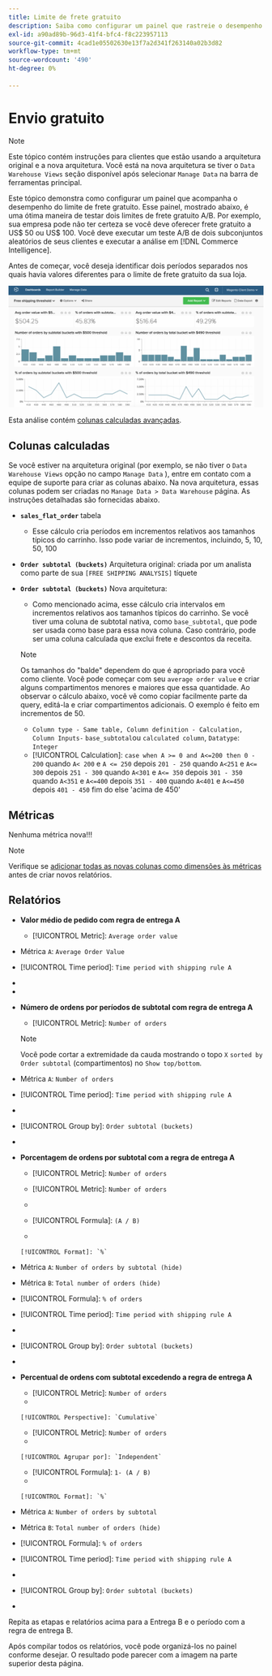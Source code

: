 ```yaml
---
title: Limite de frete gratuito
description: Saiba como configurar um painel que rastreie o desempenho do seu limite de frete gratuito.
exl-id: a90ad89b-96d3-41f4-bfc4-f8c223957113
source-git-commit: 4cad1e05502630e13f7a2d341f263140a02b3d82
workflow-type: tm+mt
source-wordcount: '490'
ht-degree: 0%

---
```


# Envio gratuito

>[!NOTE]
>
>Este tópico contém instruções para clientes que estão usando a arquitetura original e a nova arquitetura. Você está na nova arquitetura se tiver o `Data Warehouse Views` seção disponível após selecionar `Manage Data` na barra de ferramentas principal.

Este tópico demonstra como configurar um painel que acompanha o desempenho do limite de frete gratuito. Esse painel, mostrado abaixo, é uma ótima maneira de testar dois limites de frete gratuito A/B. Por exemplo, sua empresa pode não ter certeza se você deve oferecer frete gratuito a US$ 50 ou US$ 100. Você deve executar um teste A/B de dois subconjuntos aleatórios de seus clientes e executar a análise em [!DNL Commerce Intelligence].

Antes de começar, você deseja identificar dois períodos separados nos quais havia valores diferentes para o limite de frete gratuito da sua loja.

![](../../assets/free_shipping_threshold.png)

Esta análise contém [colunas calculadas avançadas](../data-warehouse-mgr/adv-calc-columns.md).

## Colunas calculadas

Se você estiver na arquitetura original (por exemplo, se não tiver o `Data Warehouse Views` opção no campo `Manage Data` ), entre em contato com a equipe de suporte para criar as colunas abaixo. Na nova arquitetura, essas colunas podem ser criadas no `Manage Data > Data Warehouse` página. As instruções detalhadas são fornecidas abaixo.

* **`sales_flat_order`** tabela
   * Esse cálculo cria períodos em incrementos relativos aos tamanhos típicos do carrinho. Isso pode variar de incrementos, incluindo, 5, 10, 50, 100

* **`Order subtotal (buckets)`** Arquitetura original: criada por um analista como parte de sua `[FREE SHIPPING ANALYSIS]` tíquete
* **`Order subtotal (buckets)`** Nova arquitetura:
   * Como mencionado acima, esse cálculo cria intervalos em incrementos relativos aos tamanhos típicos do carrinho. Se você tiver uma coluna de subtotal nativa, como `base_subtotal`, que pode ser usada como base para essa nova coluna. Caso contrário, pode ser uma coluna calculada que exclui frete e descontos da receita.
   >[!NOTE]
   >
   >Os tamanhos do &quot;balde&quot; dependem do que é apropriado para você como cliente. Você pode começar com seu `average order value` e criar alguns compartimentos menores e maiores que essa quantidade. Ao observar o cálculo abaixo, você vê como copiar facilmente parte da query, editá-la e criar compartimentos adicionais. O exemplo é feito em incrementos de 50.

   * `Column type - Same table, Column definition - Calculation, Column Inputs-` `base_subtotal`ou `calculated column`, `Datatype`: `Integer`
   * [!UICONTROL Calculation]: `case when A >= 0 and A<=200 then 0 - 200`
quando `A< 200` e `A <= 250` depois `201 - 250`
quando `A<251` e `A<= 300` depois `251 - 300`
quando `A<301` e `A<= 350` depois `301 - 350`
quando `A<351` e `A<=400` depois `351 - 400`
quando `A<401` e `A<=450` depois `401 - 450`
fim do else &#39;acima de 450&#39;



## Métricas

Nenhuma métrica nova!!!

>[!NOTE]
>
>Verifique se [adicionar todas as novas colunas como dimensões às métricas](../data-warehouse-mgr/manage-data-dimensions-metrics.md) antes de criar novos relatórios.

## Relatórios

* **Valor médio de pedido com regra de entrega A**
   * [!UICONTROL Metric]: `Average order value`

* Métrica `A`: `Average Order Value`
* [!UICONTROL Time period]: `Time period with shipping rule A`
* 
   [!UICONTROL Interval]: `None`
* 

   [!UICONTROL Chart Type]: `Scalar`

* **Número de ordens por períodos de subtotal com regra de entrega A**
   * [!UICONTROL Metric]: `Number of orders`

   >[!NOTE]
   >
   >Você pode cortar a extremidade da cauda mostrando o topo `X` `sorted by` `Order subtotal` (compartimentos) no `Show top/bottom`.

* Métrica `A`: `Number of orders`
* [!UICONTROL Time period]: `Time period with shipping rule A`
* 
   [!UICONTROL Interval]: `None`
* [!UICONTROL Group by]: `Order subtotal (buckets)`
* 

   [!UICONTROL Chart Type]: `Column`

* **Porcentagem de ordens por subtotal com a regra de entrega A**
   * [!UICONTROL Metric]: `Number of orders`

   * [!UICONTROL Metric]: `Number of orders`
   * 
      [!UICONTROL Agrupar por]: `Independent`
   * [!UICONTROL Formula]: `(A / B)`
   * 

      [!UICONTROL Format]: `%`

* Métrica `A`: `Number of orders by subtotal (hide)`
* Métrica `B`: `Total number of orders (hide)`
* [!UICONTROL Formula]: `% of orders`
* [!UICONTROL Time period]: `Time period with shipping rule A`
* 
   [!UICONTROL Interval]: `None`
* [!UICONTROL Group by]: `Order subtotal (buckets)`
* 

   [!UICONTROL Chart Type]: `Line`

* **Percentual de ordens com subtotal excedendo a regra de entrega A**
   * [!UICONTROL Metric]: `Number of orders`
   * 

      [!UICONTROL Perspective]: `Cumulative`

   * [!UICONTROL Metric]: `Number of orders`
   * 

      [!UICONTROL Agrupar por]: `Independent`

   * [!UICONTROL Formula]: `1- (A / B)`
   * 

      [!UICONTROL Format]: `%`

* Métrica `A`: `Number of orders by subtotal`
* Métrica `B`: `Total number of orders (hide)`
* [!UICONTROL Formula]: `% of orders`
* [!UICONTROL Time period]: `Time period with shipping rule A`
* 
   [!UICONTROL Interval]: `None`
* [!UICONTROL Group by]: `Order subtotal (buckets)`
* 

   [!UICONTROL Chart Type]: `Line`


Repita as etapas e relatórios acima para a Entrega B e o período com a regra de entrega B.

Após compilar todos os relatórios, você pode organizá-los no painel conforme desejar. O resultado pode parecer com a imagem na parte superior desta página.
